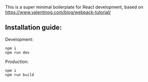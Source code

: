 This is a super minimal boilerplate for React development, based on https://www.valentinog.com/blog/webpack-tutorial/

## Installation guide:

Development:

```
npm i
npm run dev
```

Production:

```
npm i
npm run build
```